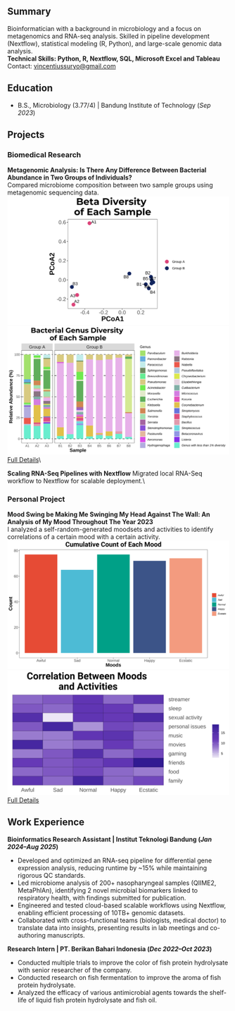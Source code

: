## Summary
Bioinformatician with a background in microbiology and a focus on metagenomics and RNA-seq analysis. Skilled in pipeline development (Nextflow), statistical modeling (R, Python), and large-scale genomic data analysis.\
**Technical Skills: Python, R, Nextflow, SQL, Microsoft Excel and Tableau**\
Contact: [vincentiussuryo@gmail.com](mailto:vincentiussuryo@gmail.com)

## Education	 			        		
- B.S., Microbiology (3.77/4) | Bandung Institute of Technology (_Sep 2023_)

## Projects
### Biomedical Research
**Metagenomic Analysis: Is There Any Difference Between Bacterial Abundance in Two Groups of Individuals?**\
Compared microbiome composition between two sample groups using metagenomic sequencing data.\
![plot](/docs/assets/porto_betadiv.svg) ![plot](/docs/assets/porto_genusabundance.svg)\
[Full Details](https://github.com/mystogray/mystogray-undergrad-thesis)\

**Scaling RNA-Seq Pipelines with Nextflow**
Migrated local RNA-Seq workflow to Nextflow for scalable deployment.\

### Personal Project
**Mood Swing be Making Me Swinging My Head Against The Wall: An Analysis of My Mood Throughout The Year 2023**\
I analyzed a self-random-generated moodsets and activities to identify correlations of a certain mood with a certain activity.\
![plot](/docs/assets/porto_mood_count.svg) ![plot](/docs/assets/porto_mood_corr.svg)\
[Full Details](https://github.com/mystogray/moodtrack)

## Work Experience
**Bioinformatics Research Assistant | Institut Teknologi Bandung (_Jan 2024–Aug 2025_)**
- Developed and optimized an RNA-seq pipeline for differential gene expression analysis, reducing runtime by ~15% while maintaining rigorous QC standards.
- Led microbiome analysis of 200+ nasopharyngeal samples (QIIME2, MetaPhlAn), identifying 2 novel microbial biomarkers linked to respiratory health, with findings submitted for publication.
- Engineered and tested cloud-based scalable workflows using Nextflow, enabling efficient processing of 10TB+ genomic datasets.
- Collaborated with cross-functional teams (biologists, medical doctor) to translate data into insights, presenting results in lab meetings and co-authoring manuscripts.

**Research Intern | PT. Berikan Bahari Indonesia (_Dec 2022–Oct 2023_)**
- Conducted multiple trials to improve the color of fish protein hydrolysate with senior researcher of the company.
- Conducted research on fish fermentation to improve the aroma of fish protein hydrolysate.
- Analyzed the efficacy of various antimicrobial agents towards the shelf-life of liquid fish protein hydrolysate and fish oil.